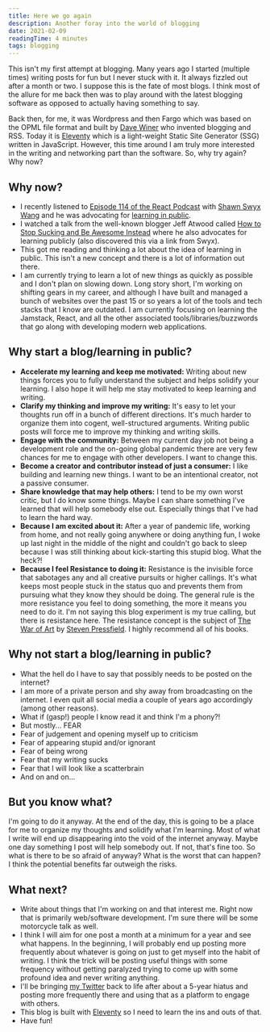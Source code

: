 ```yaml
---
title: Here we go again
description: Another foray into the world of blogging
date: 2021-02-09
readingTime: 4 minutes
tags: blogging
---
```


This isn't my first attempt at blogging. Many years ago I started (multiple times) writing posts for fun but I never stuck with it. It always fizzled out after a month or two. I suppose this is the fate of most blogs. I think most of the allure for me back then was to play around with the latest blogging software as opposed to actually having something to say.

Back then, for me, it was Wordpress and then Fargo which was based on the OPML file format and built by [Dave Winer](http://davewiner.com/) who invented blogging and RSS. Today it is [Eleventy](https://www.11ty.dev/) which is a light-weight Static Site Generator (SSG) written in JavaScript. However, this time around I am truly more interested in the writing and networking part than the software. So, why try again? Why now?

## Why now?

- I recently listened to [Episode 114 of the React Podcast](https://reactpodcast.simplecast.com/episodes/114) with [Shawn Swyx Wang](https://twitter.com/swyx) and he was advocating for [learning in public](https://www.swyx.io/learn-in-public/).
- I watched a talk from the well-known blogger Jeff Atwood called [How to Stop Sucking and Be Awesome Instead](https://blog.codinghorror.com/how-to-stop-sucking-and-be-awesome-instead/) where he also advocates for learning publicly (also discovered this via a link from Swyx).
- This got me reading and thinking a lot about the idea of learning in public. This isn't a new concept and there is a lot of information out there.
- I am currently trying to learn a lot of new things as quickly as possible and I don't plan on slowing down. Long story short, I'm working on shifting gears in my career, and although I have built and managed a bunch of websites over the past 15 or so years a lot of the tools and tech stacks that I know are outdated. I am currently focusing on learning the Jamstack, React, and all the other associated tools/libraries/buzzwords that go along with developing modern web applications.

## Why start a blog/learning in public?

- **Accelerate my learning and keep me motivated:** Writing about new things forces you to fully understand the subject and helps solidify your learning. I also hope it will help me stay motivated to keep learning and writing.
- **Clarify my thinking and improve my writing:** It's easy to let your thoughts run off in a bunch of different directions. It's much harder to organize them into cogent, well-structured arguments. Writing public posts will force me to improve my thinking and writing skills.
- **Engage with the community:** Between my current day job not being a development role and the on-going global pandemic there are very few chances for me to engage with other developers. I want to change this.
- **Become a creator and contributor instead of just a consumer:** I like building and learning new things. I want to be an intentional creator, not a passive consumer.
- **Share knowledge that may help others:** I tend to be my own worst critic, but I do know some things. Maybe I can share something I've learned that will help somebody else out. Especially things that I've had to learn the hard way.
- **Because I am excited about it:** After a year of pandemic life, working from home, and not really going anywhere or doing anything fun, I woke up last night in the middle of the night and couldn't go back to sleep because I was still thinking about kick-starting this stupid blog. What the heck?!
- **Because I feel Resistance to doing it:** Resistance is the invisible force that sabotages any and all creative pursuits or higher callings. It's what keeps most people stuck in the status quo and prevents them from pursuing what they know they should be doing. The general rule is the more resistance you feel to doing something, the more it means you need to do it. I'm not saying this blog experiment is my true calling, but there is resistance here. The resistance concept is the subject of [The War of Art](https://www.amazon.com/dp/1936891026) by [Steven Pressfield](https://stevenpressfield.com/home/). I highly recommend all of his books.

## Why not start a blog/learning in public?

- What the hell do I have to say that possibly needs to be posted on the internet?
- I am more of a private person and shy away from broadcasting on the internet. I even quit all social media a couple of years ago accordingly (among other reasons).
- What if (gasp!) people I know read it and think I'm a phony?!
- But mostly... FEAR
- Fear of judgement and opening myself up to criticism
- Fear of appearing stupid and/or ignorant
- Fear of being wrong
- Fear that my writing sucks
- Fear that I will look like a scatterbrain
- And on and on...

## But you know what?

I'm going to do it anyway. At the end of the day, this is going to be a place for me to organize my thoughts and solidify what I'm learning. Most of what I write will end up disappearing into the void of the internet anyway. Maybe one day something I post will help somebody out. If not, that's fine too. So what is there to be so afraid of anyway? What is the worst that can happen? I think the potential benefits far outweigh the risks.

## What next?

- Write about things that I'm working on and that interest me. Right now that is primarily web/software development. I'm sure there will be some motorcycle talk as well.
- I think I will aim for one post a month at a minimum for a year and see what happens. In the beginning, I will probably end up posting more frequently about whatever is going on just to get myself into the habit of writing. I think the trick will be posting useful things with some frequency without getting paralyzed trying to come up with some profound idea and never writing anything.
- I'll be bringing [my Twitter](https://twitter.com/Aroxx) back to life after about a 5-year hiatus and posting more frequently there and using that as a platform to engage with others.
- This blog is built with [Eleventy](https://www.11ty.dev/) so I need to learn the ins and outs of that.
- Have fun!
